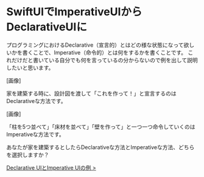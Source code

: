 # SwiftUIでImperativeUIからDeclarativeUIに

プログラミングにおけるDeclarative（宣言的）とはどの様な状態になって欲しいかを書くことで、Imperative（命令的）とは何をするかを書くことです。
これだけだと書いている自分でも何を言っているの分からないので例を出して説明したいと思います。

[画像]

家を建築する時に、設計図を渡して「これを作って！」と宣言するのはDeclarativeな方法です。

[画像]

「柱を5つ並べて」「床材を並べて」「壁を作って」と一つ一つ命令していくのはImperativeな方法です。

あなたが家を建築するとしたらDeclarativeな方法とImperativeな方法、どちらを選択しますか？

[Declarative UIとImperative UIの例 >](2-example.md)